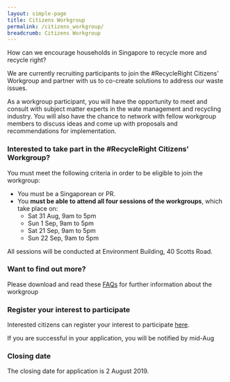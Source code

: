 ```yaml
---
layout: simple-page
title: Citizens Workgroup
permalink: /citizens_workgroup/
breadcrumb: Citizens Workgroup
---
```


How can we encourage households in Singapore to recycle more and recycle right?

We are currently recruiting participants to join the #RecycleRight Citizens' Workgroup and partner with us to co-create solutions to address our waste issues.

As a workgroup participant, you will have the opportunity to meet and consult with subject matter experts in the wate management and recycling industry. You will also have the chance to network with fellow workgroup members to discuss ideas and come up with proposals and recommendations for implementation. 


### Interested to take part in the #RecycleRight Citizens' Workgroup?

You must meet the following criteria in order to be eligible to join the workgroup: 

* You must be a Singaporean or PR.
* You **must be able to attend all four sessions of the workgroups**, which take place on: 
  * Sat 31 Aug, 9am to 5pm
  * Sun 1 Sep, 9am to 5pm
  * Sat 21 Sep, 9am to 5pm
  * Sun 22 Sep, 9am to 5pm

All sessions will be conducted at Environment Building, 40 Scotts Road.

### Want to find out more?

Please download and read these [FAQs](/images/cwfaq.pdf) for further information about the workgroup

### Register your interest to participate

Interested citizens can register your interest to participate [here](www.form.gov.sg).

If you are successful in your application, you will be notified by mid-Aug

### Closing date

The closing date for application is 2 August 2019.
